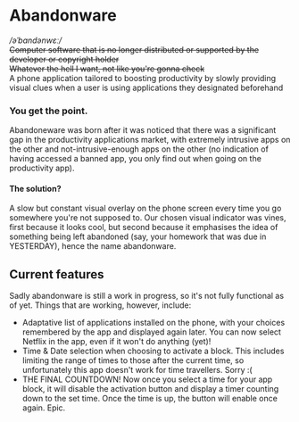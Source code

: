 # Abandonware
*/əˈbandənwɛː/*<br/>
~~Computer software that is no longer distributed or supported by the developer or copyright holder~~<br/>
~~Whatever the hell I want, not like you're gonna check~~  
A phone application tailored to boosting productivity by slowly providing visual clues when a user is using applications they designated beforehand
### You get the point.
Abandoneware was born after it was noticed that there was a significant gap in the productivity applications market, with extremely intrusive apps on the other and not-intrusive-enough apps on the other (no indication of having accessed a banned app, you only find out when going on the productivity app).<br/>
#### The solution?
A slow but constant visual overlay on the phone screen every time you go somewhere you're not supposed to. Our chosen visual indicator was vines, first because it looks cool, but second because it emphasises the idea of something being left abandoned (say, your homework that was due in YESTERDAY), hence the name abandonware.
## Current features
Sadly abandonware is still a work in progress, so it's not fully functional as of yet.
Things that are working, however, include:
 - Adaptative list of applications installed on the phone, with your choices remembered by the app and displayed again later. You can now select Netflix in the app, even if it won't do anything (yet)!
 - Time & Date selection when choosing to activate a block. This includes limiting the range of times to those after the current time, so unfortunately this app doesn't work for time travellers. Sorry :(
 - THE FINAL COUNTDOWN! Now once you select a time for your app block, it will disable the activation button and display a timer counting down to the set time. Once the time is up, the button will enable once again. Epic.
